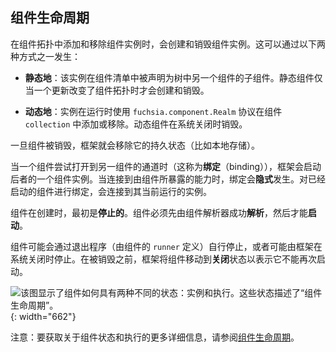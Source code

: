 <!-- ## Component lifecycle -->
## 组件生命周期

<!-- 
Component instances are created and destroyed when they are added and removed
in the component topology. This can happen in one of two ways:
 -->
在组件拓扑中添加和移除组件实例时，会创建和销毁组件实例。这可以通过以下两种方式之一发生：

<!-- 
* **Statically**: The instance is declared in the component manifest as a child
  of another component in the tree. Static components are only created and
  destroyed when an update changes the component topology.
 -->
* **静态地**：该实例在组件清单中被声明为树中另一个组件的子组件。静态组件仅当一个更新改变了组件拓扑时才会创建和销毁。
<!-- 
* **Dynamically**: The instance is added or removed in a component `collection`
  at runtime using the `fuchsia.component.Realm` protocol. Dynamic components are
  destroyed on system shutdown.
 -->
* **动态地**：实例在运行时使用 `fuchsia.component.Realm` 协议在组件 `collection` 中添加或移除。动态组件在系统关闭时销毁。

<!-- 
Once a component is destroyed, the framework removes its persistent state
(such as local storage).
 -->
一旦组件被销毁，框架就会移除它的持久状态（比如本地存储）。

<!-- 
The framework starts a component instance when another component attempts to
open a channel to it — known as **binding**. Binding happens **implicitly** when
connecting to a capability exposed by the component. Binding to a component that
is already started connects to the currently running instance.
 -->
当一个组件尝试打开到另一组件的通道时（这称为**绑定**（binding）），框架会启动后者的一个组件实例。当连接到由组件所暴露的能力时，绑定会**隐式**发生。对已经启动的组件进行绑定，会连接到其当前运行的实例。

<!-- 
<aside class="key-point">
Components are initially <strong>stopped</strong> when they are created. A
component must be successfully <strong>resolved</strong> by a component resolver
before it can <strong>start</strong>.
</aside>
 -->
<aside class="key-point">组件在创建时，最初是<strong>停止的</strong>。组件必须先由组件解析器成功<strong>解析</strong>，然后才能<strong>启动</strong>。</aside>

<!-- 
Components may stop themselves by exiting the program (as defined by the
component's `runner`), or the framework may stop the component as part of
system shutdown. Before being destroyed, the framework moves components to a
**shutdown** state to indicate that it cannot be started again.
 -->
组件可能会通过退出程序（由组件的 `runner` 定义）自行停止，或者可能由框架在系统关闭时停止。在被销毁之前，框架将组件移动到**关闭**状态以表示它不能再次启动。

<!-- 
![Diagram showing how components have two distinct states: instance and
execution. Together, these states describe the "component lifecycle."]
(/get-started/images/components/component-lifecycle.png){: width="662"}
 -->
![该图显示了组件如何具有两种不同的状态：实例和执行。这些状态描述了“组件生命周期”。](/get-started/images/components/component-lifecycle.png){: width="662"}

<!-- 
Note: For more details on component states and execution, see
[component lifecycle](/concepts/components/v2/lifecycle.md).
 -->
注意：要获取关于组件状态和执行的更多详细信息，请参阅[组件生命周期](/concepts/components/v2/lifecycle.md)。
